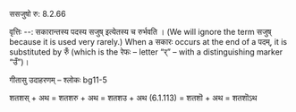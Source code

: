 

 ससजुषो रु: 8.2.66 


वृत्तिः --: सकारान्तस्य पदस्य सजुष् इत्येतस्य च रुर्भवति । (We will ignore the term सजुष् because it is used very rarely.) When a सकारः occurs at the end of a पदम्, it is substituted by रुँ (which is the रेफः – letter “र्” – with a distinguishing marker “उँ”)। 


गीतासु उदाहरणम् – श्लोकः bg11-5 


शतशस् + अथ = शतशरु + अथ = शतशउ + अथ (6.1.113) = शतशॊ + अथ = शतशॊऽथ 


